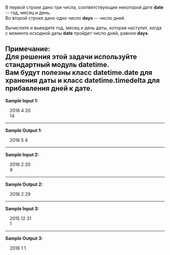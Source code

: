 В первой строке дано три числа, соответствующие некоторой дате **date** -- год, месяц и день.  
Во второй строке дано одно число **days** -- число дней.

Вычислите и выведите год, месяц и день даты, которая наступит, когда с момента 
исходной даты **date** пройдет число дней, равное **days**.

**Примечание:**  
Для решения этой задачи используйте стандартный модуль **datetime**.  
Вам будут полезны класс datetime.date для хранения даты и класс **datetime.timedelta** 
для прибавления дней к дате.
---
**Sample Input 1:**
<p style="margin-left: 1em">2016 4 20<br>14</p>

---
**Sample Output 1:**
<p style="margin-left: 1em">2016 5 4</p>

---
**Sample Input 2:**
<p style="margin-left: 1em">2016 2 20<br>9</p>

---
**Sample Output 2:**
<p style="margin-left: 1em">2016 2 29</p>

---
**Sample Input 3:**
<p style="margin-left: 1em">2015 12 31<br>1</p>

---
**Sample Output 3:**
<p style="margin-left: 1em">2016 1 1</p>
